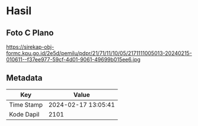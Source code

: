 # Hasil

## Foto C Plano

https://sirekap-obj-formc.kpu.go.id/2e5d/pemilu/pdpr/21/71/11/10/05/2171111005013-20240215-010611--f37ee977-59cf-4d01-9061-49699b015ee6.jpg


## Metadata

| Key        | Value               |
| ---------- | ------------------- |
| Time Stamp | 2024-02-17 13:05:41 |
| Kode Dapil | 2101                |



